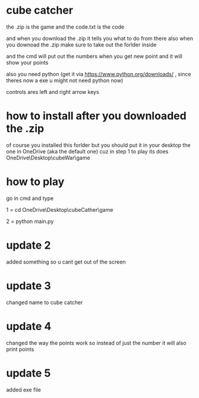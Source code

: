 # cube catcher


the .zip is the game 
and the code.txt is the code 

and when you download the .zip it tells you what to do from there
also when you downoad the .zip make sure to take out the forlder inside 

and the cmd will put out the numbers when you get new point and it will show your points 

also you need python (get it via https://www.python.org/downloads/ , since theres now a exe u might not need python now)


controls ares left and right arrow keys 

# how to install after you downloaded the .zip

of course you installed this forlder but you should put it in your desktop 
the one in OneDrive (aka the default one) cuz in step 1 to play its does OneDrive\Desktop\cubeWar\game 

# how to play

go in cmd and type 

1 = cd OneDrive\Desktop\cubeCather\game

2 = python main.py

# update 2

added something so u cant get out of the screen

# update 3

changed name to cube catcher

# update 4

changed the way the points work so instead of just the number it will also print  points

# update 5 

added exe file

